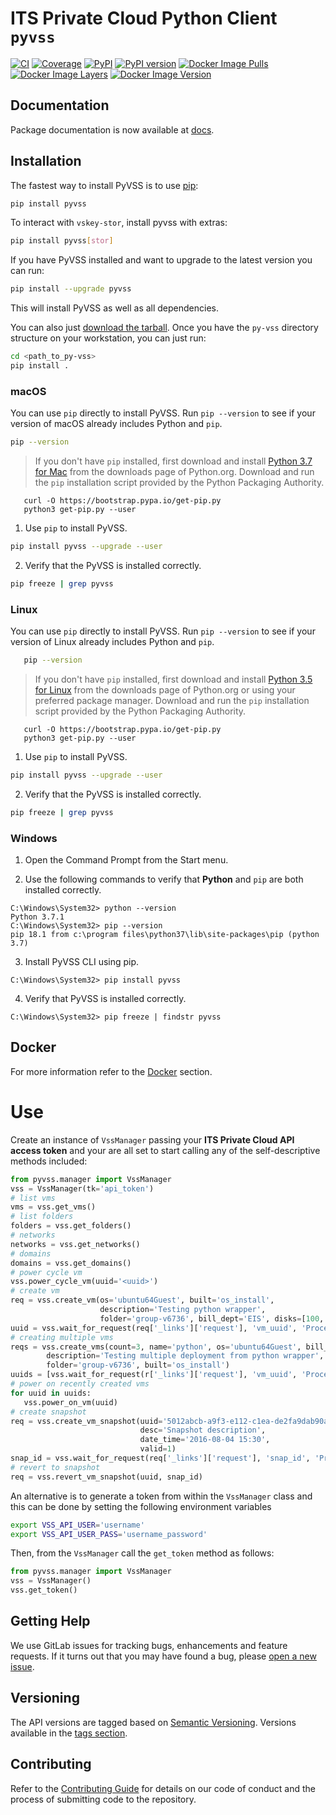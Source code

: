 # ITS Private Cloud Python Client ``pyvss``

[![CI][build-img]](https://gitlab-ee.eis.utoronto.ca/vss/py-vss/commits/master)
[![Coverage][coverage-img]](https://gitlab-ee.eis.utoronto.ca/vss/py-vss/commits/master)
[![PyPI][pypi-img]](https://pypi.python.org/pypi/pyvss)
[![PyPI version][pyver-img]](https://pypi.python.org/pypi/pyvss)
[![Docker Image Pulls][docker-pulls-img]][docker-image]
[![Docker Image Layers][docker-layer-img]][docker-image]
[![Docker Image Version][docker-version-img]][docker-image]

   
## Documentation

Package documentation is now available at [docs][docs].

## Installation

The fastest way to install PyVSS is to use [pip][pip]:

```bash
pip install pyvss
```

To interact with `vskey-stor`, install pyvss with extras:

```bash
pip install pyvss[stor]
```

If you have PyVSS installed and want to upgrade to the latest version you can run:

```bash
pip install --upgrade pyvss
```

This will install PyVSS as well as all dependencies. 

You can also just [download the tarball][download the tarball]. Once you have the `py-vss` directory structure on your workstation, you can just run:

```bash
cd <path_to_py-vss>
pip install .
```

### macOS

You can use `pip` directly to install PyVSS. Run `pip --version` to see if your version of
macOS already includes Python and `pip`.

```bash
pip --version
```

> If you don't have `pip` installed, first download and install 
   [Python 3.7 for Mac][Python 3.7 for Mac] from the downloads page of Python.org. 
   Download and run the `pip` installation script provided by the Python Packaging Authority.

       curl -O https://bootstrap.pypa.io/get-pip.py
       python3 get-pip.py --user


1. Use `pip` to install PyVSS.

```bash
pip install pyvss --upgrade --user
```

2. Verify that the PyVSS is installed correctly.

```bash
pip freeze | grep pyvss
```

### Linux

You can use `pip` directly to install PyVSS. Run `pip --version` to see if your version of
Linux already includes Python and `pip`.

```bash
   pip --version
```

>  If you don't have `pip` installed, first download and install 
   [Python 3.5 for Linux][Python 3.5 for Linux] from the
   downloads page of Python.org or using your preferred package manager.
   Download and run the `pip` installation script provided by the Python Packaging Authority.

       curl -O https://bootstrap.pypa.io/get-pip.py
       python3 get-pip.py --user

1. Use `pip` to install PyVSS.

```bash
pip install pyvss --upgrade --user
```

2. Verify that the PyVSS is installed correctly.

```bash
pip freeze | grep pyvss
```

### Windows

1. Open the Command Prompt from the Start menu.

2. Use the following commands to verify that **Python** and `pip` are both installed correctly.

```batch
C:\Windows\System32> python --version
Python 3.7.1
C:\Windows\System32> pip --version
pip 18.1 from c:\program files\python37\lib\site-packages\pip (python 3.7)
```

3. Install PyVSS CLI using pip.

```batch
C:\Windows\System32> pip install pyvss
```

4. Verify that PyVSS is installed correctly.

```batch
C:\Windows\System32> pip freeze | findstr pyvss
```

## Docker

For more information refer to the [Docker](docker/README.md) section.

Use
===

Create an instance of ``VssManager`` passing your **ITS Private Cloud API access token**
and your are all set to start calling any of the self-descriptive methods included:

```python
from pyvss.manager import VssManager
vss = VssManager(tk='api_token')
# list vms
vms = vss.get_vms()
# list folders
folders = vss.get_folders()
# networks
networks = vss.get_networks()
# domains
domains = vss.get_domains()
# power cycle vm
vss.power_cycle_vm(uuid='<uuid>')  
# create vm
req = vss.create_vm(os='ubuntu64Guest', built='os_install',
                    description='Testing python wrapper',
                    folder='group-v6736', bill_dept='EIS', disks=[100, 100])
uuid = vss.wait_for_request(req['_links']['request'], 'vm_uuid', 'Processed')
# creating multiple vms
reqs = vss.create_vms(count=3, name='python', os='ubuntu64Guest', bill_dept='EIS',
        description='Testing multiple deployment from python wrapper',
        folder='group-v6736', built='os_install')
uuids = [vss.wait_for_request(r['_links']['request'], 'vm_uuid', 'Processed') for r in reqs]
# power on recently created vms
for uuid in uuids:
   vss.power_on_vm(uuid)    
# create snapshot
req = vss.create_vm_snapshot(uuid='5012abcb-a9f3-e112-c1ea-de2fa9dab90a',
                             desc='Snapshot description',
                             date_time='2016-08-04 15:30',
                             valid=1)
snap_id = vss.wait_for_request(req['_links']['request'], 'snap_id', 'Processed')
# revert to snapshot
req = vss.revert_vm_snapshot(uuid, snap_id)
```

An alternative is to generate a token from within the ``VssManager`` class and this can be done
by setting the following environment variables

```bash
export VSS_API_USER='username'
export VSS_API_USER_PASS='username_password'
```

Then, from the ``VssManager`` call the ``get_token`` method as follows:

```python
from pyvss.manager import VssManager
vss = VssManager()
vss.get_token()
```   

## Getting Help

We use GitLab issues for tracking bugs, enhancements and feature requests.
If it turns out that you may have found a bug, please [open a new issue][open a new issue].

## Versioning

The API versions are tagged based on [Semantic Versioning](https://semver.org/). Versions available in the 
[tags section](https://gitlab-ee.eis.utoronto.ca/vss/py-vss/tags).

## Contributing

Refer to the [Contributing Guide](CONTRIBUTING.md) for details on our code of conduct and the process of 
submitting code to the repository.

[docs]: https://eis.utoronto.ca/~vss/pyvss/
[download the tarball]: https://pypi.python.org/pypi/pyvss
[Click]: http://click.pocoo.org/6/
[Python Releases for Windows]: https://www.python.org/downloads/windows/
[pip]: http://www.pip-installer.org/en/latest/
[open a new issue]: https://gitlab-ee.eis.utoronto.ca/vss/py-vss/issues/new>
[Alpine Linux]: https://hub.docker.com/_/alpine/
[PyVSS]: https://pypi.python.org/pypi/pyvss
[build-img]: https://gitlab-ee.eis.utoronto.ca/vss/py-vss/badges/master/pipeline.svg
[coverage-img]: https://gitlab-ee.eis.utoronto.ca/vss/py-vss/badges/master/coverage.svg
[pypi-img]: https://img.shields.io/pypi/v/pyvss.svg
[pyver-img]: https://img.shields.io/pypi/pyversions/pyvss.svg
[docker-pulls-img]:  https://img.shields.io/docker/pulls/uofteis/pyvss.svg
[docker-layer-img]: https://images.microbadger.com/badges/image/uofteis/pyvss.svg
[docker-version-img]: https://images.microbadger.com/badges/version/uofteis/pyvss.svg
[docker-image]: https://hub.docker.com/r/uofteis/pyvss/
[Python 3.7 for Mac]: https://www.python.org/downloads/mac-osx/
[Python 3.5 for Linux]: https://www.python.org/downloads/source/
